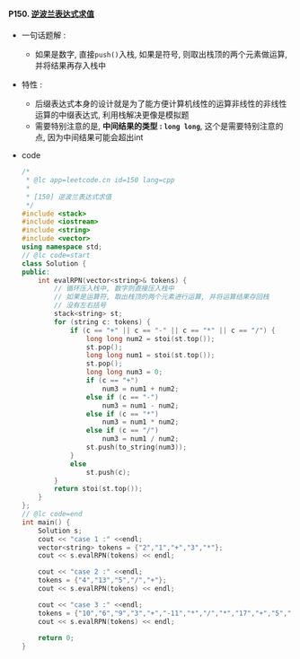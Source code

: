 #### P150. [逆波兰表达式求值](https://leetcode.cn/problems/evaluate-reverse-polish-notation/description/)

- 一句话题解 : 

  - 如果是数字, 直接`push()`入栈, 如果是符号, 则取出栈顶的两个元素做运算, 并将结果再存入栈中

- 特性 :

  - 后缀表达式本身的设计就是为了能方便计算机线性的运算非线性的非线性运算的中缀表达式, 利用栈解决更像是模拟题
  - 需要特别注意的是, **中间结果的类型 : `long long`**, 这个是需要特别注意的点, 因为中间结果可能会超出int 

- code

  ```cpp
  /*
   * @lc app=leetcode.cn id=150 lang=cpp
   *
   * [150] 逆波兰表达式求值
   */
  #include <stack>
  #include <iostream>
  #include <string>
  #include <vector>
  using namespace std;
  // @lc code=start
  class Solution {
  public:
      int evalRPN(vector<string>& tokens) {
          // 循环压入栈中, 数字则直接压入栈中
          // 如果是运算符, 取出栈顶的两个元素进行运算, 并将运算结果存回栈
          // 没有左右括号
          stack<string> st;
          for (string c: tokens) {
              if (c == "+" || c == "-" || c == "*" || c == "/") {
                  long long num2 = stoi(st.top());
                  st.pop();
                  long long num1 = stoi(st.top());
                  st.pop();
                  long long num3 = 0;
                  if (c == "+") 
                      num3 = num1 + num2;
                  else if (c == "-")
                      num3 = num1 - num2;
                  else if (c == "*")
                      num3 = num1 * num2;
                  else if (c == "/")
                      num3 = num1 / num2;
                  st.push(to_string(num3));
              }
              else
                  st.push(c);
          }
          return stoi(st.top());
      }
  };
  // @lc code=end
  int main() {
      Solution s;
      cout << "case 1 :" <<endl;
      vector<string> tokens = {"2","1","+","3","*"};
      cout << s.evalRPN(tokens) << endl;
  
      cout << "case 2 :" <<endl;
      tokens = {"4","13","5","/","+"};
      cout << s.evalRPN(tokens) << endl;
  
      cout << "case 3 :" <<endl;
      tokens = {"10","6","9","3","+","-11","*","/","*","17","+","5","+"};
      cout << s.evalRPN(tokens) << endl;
      
      return 0;
  }
  ```

## 

